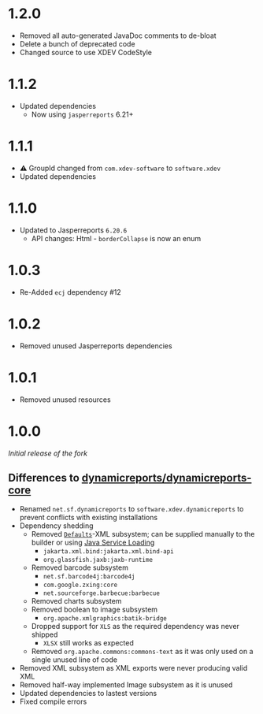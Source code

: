 # 1.2.0
* Removed all auto-generated JavaDoc comments to de-bloat
* Delete a bunch of deprecated code
* Changed source to use XDEV CodeStyle

# 1.1.2
* Updated dependencies
  * Now using ``jasperreports`` 6.21+

# 1.1.1
* ⚠️ GroupId changed from ``com.xdev-software`` to ``software.xdev``
* Updated dependencies

# 1.1.0
* Updated to Jasperreports ``6.20.6``
  * API changes: Html - ``borderCollapse`` is now an enum

# 1.0.3
* Re-Added ``ecj`` dependency #12

# 1.0.2
* Removed unused Jasperreports dependencies

# 1.0.1
* Removed unused resources

# 1.0.0
_Initial release of the fork_

## Differences to [dynamicreports/dynamicreports-core](https://github.com/dynamicreports/dynamicreports/tree/f7d73961462f3f13cbc27c91df90d4cc3ccc669e/dynamicreports-core)
* Renamed ``net.sf.dynamicreports`` to ``software.xdev.dynamicreports`` to prevent conflicts with existing installations
* Dependency shedding
  * Removed [``Defaults``](./dynamicreports-core-for-grid-exporter/src/main/java/software/xdev/dynamicreports/report/defaults/Defaults.java)-XML subsystem; can be supplied manually to the builder or using [Java Service Loading](https://docs.oracle.com/javase/8/docs/api/java/util/ServiceLoader.html)
    * ``jakarta.xml.bind:jakarta.xml.bind-api``
    * ``org.glassfish.jaxb:jaxb-runtime``
  * Removed barcode subsystem
    * ``net.sf.barcode4j:barcode4j``
    * ``com.google.zxing:core``
    * ``net.sourceforge.barbecue:barbecue``
  * Removed charts subsystem
  * Removed boolean to image subsystem
    * ``org.apache.xmlgraphics:batik-bridge``
  * Dropped support for ``XLS`` as the required dependency was never shipped
    * ``XLSX`` still works as expected
  * Removed ``org.apache.commons:commons-text`` as it was only used on a single unused line of code
* Removed XML subsystem as XML exports were never producing valid XML
* Removed half-way implemented Image subsystem as it is unused
* Updated dependencies to lastest versions
* Fixed compile errors
